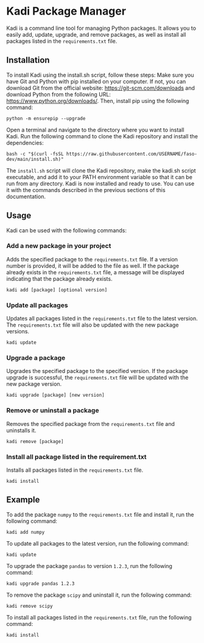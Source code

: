 # Kadi Package Manager

Kadi is a command line tool for managing Python packages. It allows you to easily add, update, upgrade, and remove packages, as well as install all packages listed in the `requirements.txt` file.

## Installation

To install Kadi using the install.sh script, follow these steps:
Make sure you have Git and Python with pip installed on your computer. If not, you can download Git from the official website: https://git-scm.com/downloads and download Python from the following URL: https://www.python.org/downloads/. Then, install pip using the following command:

```shell
python -m ensurepip --upgrade
```
Open a terminal and navigate to the directory where you want to install Kadi.
Run the following command to clone the Kadi repository and install the dependencies:

```shell
bash -c "$(curl -fsSL https://raw.githubusercontent.com/USERNAME/faso-dev/main/install.sh)"
```

The `install.sh` script will clone the Kadi repository, make the kadi.sh script executable, and add it to your PATH environment variable so that it can be run from any directory.
Kadi is now installed and ready to use. You can use it with the commands described in the previous sections of this documentation.

## Usage

Kadi can be used with the following commands:

### Add a new package in your project
Adds the specified package to the `requirements.txt` file. If a version number is provided, it will be added to the file as well. If the package already exists in the `requirements.txt` file, a message will be displayed indicating that the package already exists.

```shell
kadi add [package] [optional version]
```

### Update all packages

Updates all packages listed in the `requirements.txt` file to the latest version. The `requirements.txt` file will also be updated with the new package versions.

```shell
kadi update
```

### Upgrade a package
Upgrades the specified package to the specified version. If the package upgrade is successful, the `requirements.txt` file will be updated with the new package version.

```shell
kadi upgrade [package] [new version]
```
### Remove or uninstall a package

Removes the specified package from the `requirements.txt` file and uninstalls it.

```shell
kadi remove [package]
```

### Install all package listed in the requirement.txt

Installs all packages listed in the `requirements.txt` file.

```shell
kadi install
```

## Example

To add the package `numpy` to the `requirements.txt` file and install it, run the following command:

```shell
kadi add numpy
```


To update all packages to the latest version, run the following command:

```shell
kadi update
```

To upgrade the package `pandas` to version `1.2.3`, run the following command:

```shell
kadi upgrade pandas 1.2.3
```


To remove the package `scipy` and uninstall it, run the following command:

```shell
kadi remove scipy
```

To install all packages listed in the `requirements.txt` file, run the following command:

```shell
kadi install
```

